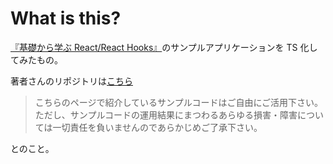 # What is this?

[『基礎から学ぶ React/React Hooks』](https://www.c-r.com/book/detail/1417)のサンプルアプリケーションを TS 化してみたもの。

著者さんのリポジトリは[こちら](https://github.com/asakohattori77/react-reacthooks-lesson)

> こちらのページで紹介しているサンプルコードはご自由にご活用下さい。ただし、サンプルコードの運用結果にまつわるあらゆる損害・障害については一切責任を負いませんのであらかじめご了承下さい。

とのこと。

